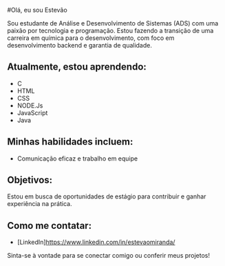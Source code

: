 #Olá, eu sou Estevão

Sou estudante de Análise e Desenvolvimento de Sistemas (ADS) com uma paixão por tecnologia e programação.
Estou fazendo a transição de uma carreira em química para o desenvolvimento, com foco em desenvolvimento backend e garantia de qualidade.

## Atualmente, estou aprendendo:
- C 
- HTML
- CSS
- NODE.Js
- JavaScript
- Java

## Minhas habilidades incluem:
- Comunicação eficaz e trabalho em equipe



## Objetivos:
Estou em busca de oportunidades de estágio para contribuir e ganhar experiência na prática.

## Como me contatar:
- [LinkedIn]https://www.linkedin.com/in/estevaomiranda/

Sinta-se à vontade para se conectar comigo ou conferir meus projetos!
